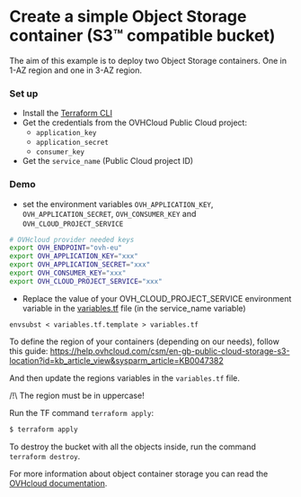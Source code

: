 # Create a simple Object Storage container (S3™ compatible bucket)

The aim of this example is to deploy two Object Storage containers. One in 1-AZ region and one in 3-AZ region.

### Set up
  - Install the [Terraform CLI](https://www.terraform.io/downloads.html)
  - Get the credentials from the OVHCloud Public Cloud project:
    - `application_key`
    - `application_secret`
    - `consumer_key`
  - Get the `service_name` (Public Cloud project ID)

### Demo
  - set the environment variables `OVH_APPLICATION_KEY`, `OVH_APPLICATION_SECRET`, `OVH_CONSUMER_KEY` and `OVH_CLOUD_PROJECT_SERVICE`

```bash
# OVHcloud provider needed keys
export OVH_ENDPOINT="ovh-eu"
export OVH_APPLICATION_KEY="xxx"
export OVH_APPLICATION_SECRET="xxx"
export OVH_CONSUMER_KEY="xxx"
export OVH_CLOUD_PROJECT_SERVICE="xxx"
```
  - Replace the value of your OVH_CLOUD_PROJECT_SERVICE environment variable in the [variables.tf](variables.tf) file (in the service_name variable)

`envsubst < variables.tf.template > variables.tf`

To define the region of your containers (depending on our needs), follow this guide:
https://help.ovhcloud.com/csm/en-gb-public-cloud-storage-s3-location?id=kb_article_view&sysparm_article=KB0047382

And then update the regions variables in the `variables.tf` file.

/!\ The region must be in uppercase!

Run the TF command `terraform apply`:
```bash
$ terraform apply
```

To destroy the bucket with all the objects inside, run the command `terraform destroy`.

For more information about object container storage you can read the [OVHcloud documentation](https://help.ovhcloud.com/csm/en-ie-documentation-storage-object-storage?id=kb_browse_cat&kb_id=38e74da5a884a950f07829d7d5c75217&kb_category=b29021c8e5a5edd0f078850a25104df8&spa=1).